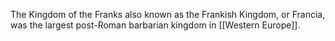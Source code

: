 The Kingdom of the Franks  also known as the Frankish Kingdom, or Francia, was the largest post-Roman barbarian kingdom in [[Western Europe]].